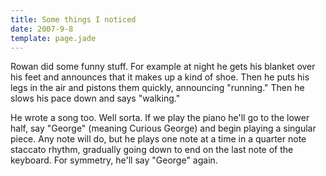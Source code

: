 ```yaml
---
title: Some things I noticed
date: 2007-9-8
template: page.jade
---
```


Rowan did some funny stuff. For example at night he gets his blanket over
his feet and announces that it makes up a kind of shoe. Then he puts his
legs in the air and pistons them quickly, announcing "running." Then he
slows his pace down and says "walking."
  
  
He wrote a song too. Well sorta. If we play the piano he'll go to the
lower half, say "George" (meaning Curious George) and begin playing a singular
piece. Any note will do, but he plays one note at a time in a quarter note
staccato rhythm, gradually going down to end on the last note of the keyboard.
For symmetry, he'll say "George" again.
